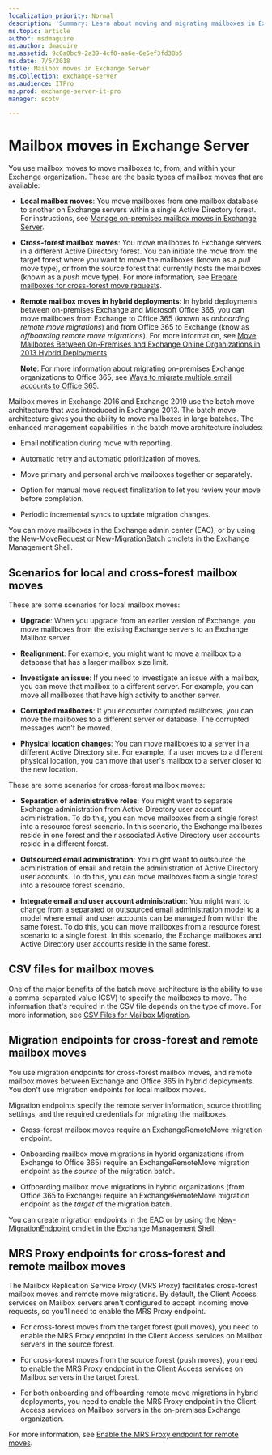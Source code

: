 ```yaml
---
localization_priority: Normal
description: 'Summary: Learn about moving and migrating mailboxes in Exchange Server 2016 and Exchange Server 2019, and the enhanced capabilities in the batch move architecture.'
ms.topic: article
author: msdmaguire
ms.author: dmaguire
ms.assetid: 9c0a0bc9-2a39-4cf0-aa6e-6e5ef3fd38b5
ms.date: 7/5/2018
title: Mailbox moves in Exchange Server
ms.collection: exchange-server
ms.audience: ITPro
ms.prod: exchange-server-it-pro
manager: scotv

---
```


# Mailbox moves in Exchange Server

You use mailbox moves to move mailboxes to, from, and within your Exchange organization. These are the basic types of mailbox moves that are available:
  
- **Local mailbox moves**: You move mailboxes from one mailbox database to another on Exchange servers within a single Active Directory forest. For instructions, see [Manage on-premises mailbox moves in Exchange Server](../architecture/mailbox-servers/manage-mailbox-moves.md).
    
- **Cross-forest mailbox moves**: You move mailboxes to Exchange servers in a different Active Directory forest. You can initiate the move from the target forest where you want to move the mailboxes (known as a *pull* move type), or from the source forest that currently hosts the mailboxes (known as a *push* move type). For more information, see [Prepare mailboxes for cross-forest move requests](../architecture/mailbox-servers/prep-mailboxes-for-cross-forest-moves.md).
    
- **Remote mailbox moves in hybrid deployments**: In hybrid deployments between on-premises Exchange and Microsoft Office 365, you can move mailboxes from Exchange to Office 365 (known as *onboarding remote move migrations*) and from Office 365 to Exchange (know as *offboarding remote move migrations*). For more information, see [Move Mailboxes Between On-Premises and Exchange Online Organizations in 2013 Hybrid Deployments](http://technet.microsoft.com/library/d6289f7b-f67e-48db-9570-9fd3c9547548.aspx).
    
    **Note**: For more information about migrating on-premises Exchange organizations to Office 365, see [Ways to migrate multiple email accounts to Office 365](https://go.microsoft.com/fwlink/p/?LinkID=524030).
    
Mailbox moves in Exchange 2016 and Exchange 2019 use the batch move architecture that was introduced in Exchange 2013. The batch move architecture gives you the ability to move mailboxes in large batches. The enhanced management capabilities in the batch move architecture includes:
  
- Email notification during move with reporting.
    
- Automatic retry and automatic prioritization of moves.
    
- Move primary and personal archive mailboxes together or separately.
    
- Option for manual move request finalization to let you review your move before completion.
    
- Periodic incremental syncs to update migration changes.
    
You can move mailboxes in the Exchange admin center (EAC), or by using the [New-MoveRequest](http://technet.microsoft.com/library/c28ca2ce-963f-4676-81c3-cef3c290ee7b.aspx) or [New-MigrationBatch](http://technet.microsoft.com/library/4f797f11-e4ef-48f9-83ab-dda8a3f61e2b.aspx) cmdlets in the Exchange Management Shell.
  
## Scenarios for local and cross-forest mailbox moves

These are some scenarios for local mailbox moves:
  
- **Upgrade**: When you upgrade from an earlier version of Exchange, you move mailboxes from the existing Exchange servers to an Exchange Mailbox server.
    
- **Realignment**: For example, you might want to move a mailbox to a database that has a larger mailbox size limit.
    
- **Investigate an issue**: If you need to investigate an issue with a mailbox, you can move that mailbox to a different server. For example, you can move all mailboxes that have high activity to another server.
    
- **Corrupted mailboxes**: If you encounter corrupted mailboxes, you can move the mailboxes to a different server or database. The corrupted messages won't be moved.
    
- **Physical location changes**: You can move mailboxes to a server in a different Active Directory site. For example, if a user moves to a different physical location, you can move that user's mailbox to a server closer to the new location.
    
These are some scenarios for cross-forest mailbox moves:
  
- **Separation of administrative roles**: You might want to separate Exchange administration from Active Directory user account administration. To do this, you can move mailboxes from a single forest into a resource forest scenario. In this scenario, the Exchange mailboxes reside in one forest and their associated Active Directory user accounts reside in a different forest.
    
- **Outsourced email administration**: You might want to outsource the administration of email and retain the administration of Active Directory user accounts. To do this, you can move mailboxes from a single forest into a resource forest scenario.
    
- **Integrate email and user account administration**: You might want to change from a separated or outsourced email administration model to a model where email and user accounts can be managed from within the same forest. To do this, you can move mailboxes from a resource forest scenario to a single forest. In this scenario, the Exchange mailboxes and Active Directory user accounts reside in the same forest.
    
## CSV files for mailbox moves

One of the major benefits of the batch move architecture is the ability to use a comma-separated value (CSV) to specify the mailboxes to move. The information that's required in the CSV file depends on the type of move. For more information, see [CSV Files for Mailbox Migration](http://technet.microsoft.com/library/e67b3455-3946-4335-b80c-97823c76ac54.aspx).
  
## Migration endpoints for cross-forest and remote mailbox moves

You use migration endpoints for cross-forest mailbox moves, and remote mailbox moves between Exchange and Office 365 in hybrid deployments. You don't use migration endpoints for local mailbox moves.
  
Migration endpoints specify the remote server information, source throttling settings, and the required credentials for migrating the mailboxes.
  
- Cross-forest mailbox moves require an ExchangeRemoteMove migration endpoint.
    
- Onboarding mailbox move migrations in hybrid organizations (from Exchange to Office 365) require an ExchangeRemoteMove migration endpoint as the *source* of the migration batch.
    
- Offboarding mailbox move migrations in hybrid organizations (from Office 365 to Exchange) require an ExchangeRemoteMove migration endpoint as the *target* of the migration batch.
    
You can create migration endpoints in the EAC or by using the [New-MigrationEndpoint](http://technet.microsoft.com/library/0383b4ea-10df-4e1d-9470-2eeb9fd1ea68.aspx) cmdlet in the Exchange Management Shell.
  
## MRS Proxy endpoints for cross-forest and remote mailbox moves

The Mailbox Replication Service Proxy (MRS Proxy) facilitates cross-forest mailbox moves and remote move migrations. By default, the Client Access services on Mailbox servers aren't configured to accept incoming move requests, so you'll need to enable the MRS Proxy endpoint.
  
-  For cross-forest moves from the target forest (pull moves), you need to enable the MRS Proxy endpoint in the Client Access services on Mailbox servers in the source forest.
    
- For cross-forest moves from the source forest (push moves), you need to enable the MRS Proxy endpoint in the Client Access services on Mailbox servers in the target forest.
    
- For both onboarding and offboarding remote move migrations in hybrid deployments, you need to enable the MRS Proxy endpoint in the Client Access services on Mailbox servers in the on-premises Exchange organization.
    
For more information, see [Enable the MRS Proxy endpoint for remote moves](../architecture/mailbox-servers/mrs-proxy-endpoint.md).
  


